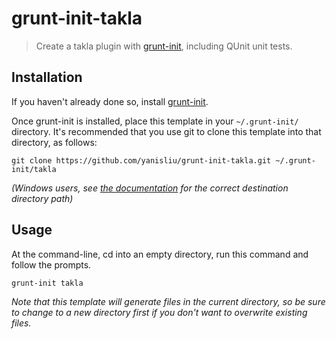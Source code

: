 # grunt-init-takla

> Create a takla plugin with [grunt-init][], including QUnit unit tests.

[grunt-init]: http://gruntjs.com/project-scaffolding

## Installation
If you haven't already done so, install [grunt-init][].

Once grunt-init is installed, place this template in your `~/.grunt-init/` directory. It's recommended that you use git to clone this template into that directory, as follows:

```
git clone https://github.com/yanisliu/grunt-init-takla.git ~/.grunt-init/takla
```

_(Windows users, see [the documentation][grunt-init] for the correct destination directory path)_

## Usage

At the command-line, cd into an empty directory, run this command and follow the prompts.

```
grunt-init takla
```

_Note that this template will generate files in the current directory, so be sure to change to a new directory first if you don't want to overwrite existing files._

